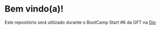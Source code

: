 # Bem vindo(a)!
Este repositório será utilizado durante o BootCamp Start #6 da GFT na [Dio](https://www.dio.me/)